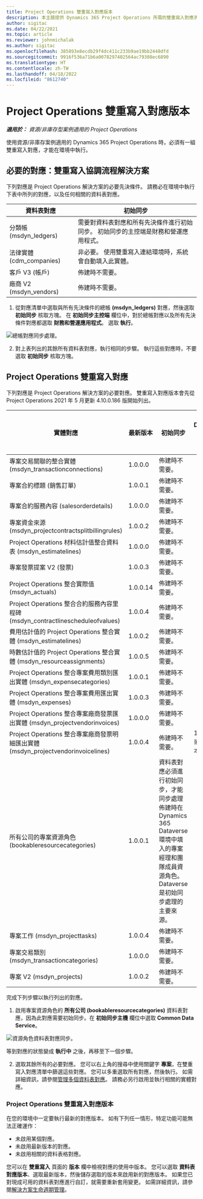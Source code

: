 ```yaml
---
title: Project Operations 雙重寫入對應版本
description: 本主題提供 Dynamics 365 Project Operations 所需的雙重寫入對應清單。
author: sigitac
ms.date: 04/22/2021
ms.topic: article
ms.reviewer: johnmichalak
ms.author: sigitac
ms.openlocfilehash: 385893e8ecdb29f4dc411c233b9ae19bb2448dfd
ms.sourcegitcommit: 9916f536a71b6a0078297402564ac79308ec6890
ms.translationtype: HT
ms.contentlocale: zh-TW
ms.lasthandoff: 04/18/2022
ms.locfileid: "8612740"
---
```

# <a name="project-operations-dual-write-map-versions"></a>Project Operations 雙重寫入對應版本

_**適用於：** 資源/非庫存型案例適用的 Project Operations_

使用資源/非庫存案例適用的 Dynamics 365 Project Operations 時，必須有一組雙重寫入對應，才能在環境中執行。 

## <a name="prerequisite-maps-dual-write-orchestration-solution"></a>必要的對應：雙重寫入協調流程解決方案

下列對應是 Project Operations 解決方案的必要先決條件。 請務必在環境中執行下表中所列的對應，以及任何相關的資料表對應。

| 資料表對應 | 初始同步 |
| --- | --- |
| 分類帳 (msdyn_ledgers) | 需要對資料表對應和所有先決條件進行初始同步。 初始同步的主控端是財務和營運應用程式。 |
| 法律實體 (cdm_companies) | 非必要。 使用雙重寫入連結環境時，系統會自動填入此實體。 |
| 客戶 V3 (帳戶) | 佈建時不需要。 |
| 廠商 V2 (msdyn_vendors) | 佈建時不需要。 |

1. 從對應清單中選取與所有先決條件的總帳 **(msdyn\_ledgers)** 對應，然後選取 **初始同步** 核取方塊。 在 **初始同步主控端** 欄位中，對於總帳對應以及所有先決條件對應都選取 **財務和營運應用程式**。 選取 **執行**。

![總帳對應同步處理。](media/DW6.png)

2. 對上表列出的其餘所有資料表對應，執行相同的步驟。 執行這些對應時，不要選取 **初始同步** 核取方塊。

## <a name="project-operations-dual-write-maps"></a>Project Operations 雙重寫入對應

下列對應是 Project Operations 解決方案的必要對應。 雙重寫入對應版本會先從 Project Operations 2021 年 5 月更新 4.10.0.186 版開始列出。

| 實體對應 |  最新版本 | 初始同步 | 必要 Dynamics 365 Finance 版本 |
| --- | --- | --- | --- |
| 專案交易關聯的整合實體 (msdyn\_transactionconnections) | 1.0.0.0 | 佈建時不需要。 ||
| 專案合約標題 (銷售訂單) | 1.0.0.1 | 佈建時不需要。 ||
| 專案合約服務內容 (salesorderdetails) | 1.0.0.0 | 佈建時不需要。 ||
| 專案資金來源 (msdyn_projectcontractsplitbillingrules) | 1.0.0.2 | 佈建時不需要。 ||
| Project Operations 材料估計值整合資料表 (msdyn\_estimatelines) | 1.0.0.0 | 佈建時不需要。 ||
| 專案發票提案 V2 (發票) | 1.0.0.3 | 佈建時不需要。 ||
| Project Operations 整合實際值 (msdyn_actuals) | 1.0.0.14 | 佈建時不需要。 ||
| Project Operations 整合合約服務內容里程碑 (msdyn_contractlinescheduleofvalues) | 1.0.0.4 | 佈建時不需要。 ||
| 費用估計值的 Project Operations 整合實體 (msdyn_estimatelines) | 1.0.0.2 | 佈建時不需要。 ||
| 時數估計值的 Project Operations 整合實體 (msdyn_resourceassignments) | 1.0.0.5 | 佈建時不需要。 ||
| Project Operations 整合專案費用類別匯出實體 (msdyn_expensecategories) | 1.0.0.1 | 佈建時不需要。 ||
| Project Operations 整合專案費用匯出實體 (msdyn_expenses) | 1.0.0.3 | 佈建時不需要。 ||
| Project Operations 整合專案廠商發票匯出實體 (msdyn_projectvendorinvoices) | 1.0.0.0 | 佈建時不需要。 ||
| Project Operations 整合專案廠商發票明細匯出實體 (msdyn_projectvendorinvoicelines) | 1.0.0.4 | 佈建時不需要。 | 10.0.26 或更新版本 |
| 所有公司的專案資源角色 (bookableresourcecategories) | 1.0.0.1 | 資料表對應必須進行初始同步，才能同步處理佈建時在 Dynamics 365 Dataverse 環境中填入的專案經理和團隊成員資源角色。 Dataverse 是初始同步處理的主要來源。 ||
| 專案工作 (msdyn_projecttasks) | 1.0.0.4 | 佈建時不需要。 ||
| 專案交易類別 (msdyn_transactioncategories) | 1.0.0.0 | 佈建時不需要。 ||
| 專案 V2 (msdyn_projects) | 1.0.0.2 | 佈建時不需要。 ||

完成下列步驟以執行列出的對應。

1. 啟用專案資源角色的 **所有公司 (bookableresourcecategories)** 資料表對應，因為此對應需要初始同步。在 **初始同步主機** 欄位中選取 **Common Data Service**。 

 ![資源角色資料表對應同步。](media/6ResourceInitialSync.jpg)

 等到對應的狀態變成 **執行中** 之後，再移至下一個步驟。

2. 選取其餘所有的必要對應。 您可以右上角的搜尋中使用關鍵字 **專案**，在雙重寫入對應清單中篩選這些對應。 您可以多重選取所有對應，然後執行。 如需詳細資訊，請參閱[管理多個資料表對應](/dynamics365/fin-ops-core/dev-itpro/data-entities/dual-write/multiple-entity-maps)。 請務必另行啟用並執行相關的實體對應。

### <a name="project-operations-dual-write-map-versions"></a>Project Operations 雙重寫入對應版本

在您的環境中一定要執行最新的對應版本。 如有下列任一情形，特定功能可能無法正確運作：

- 未啟用某個對應。
- 未啟用最新版本的對應。 
- 未啟用相關的資料表格對應。

您可以在 **雙重寫入** 頁面的 **版本** 欄中檢視對應的使用中版本。 您可以選取 **資料表對應版本**、選取最新版本，然後儲存選取的版本來啟用新的對應版本。 如果您已對現成可用的資料表對應進行自訂，就需要重新套用變更。 如需詳細資訊，請參閱[解決方案生命週期管理](/dynamics365/fin-ops-core/dev-itpro/data-entities/dual-write/app-lifecycle-management)。
